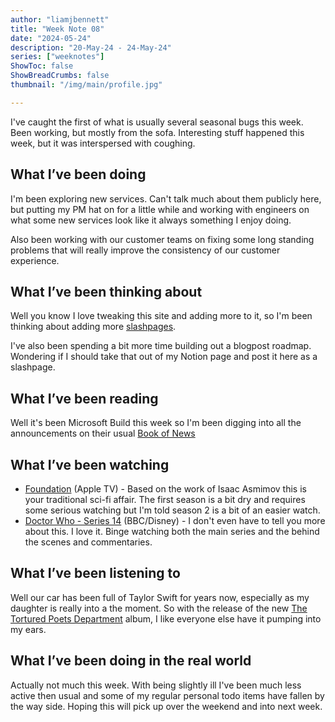 ```yaml
---
author: "liamjbennett"
title: "Week Note 08"
date: "2024-05-24"
description: "20-May-24 - 24-May-24"
series: ["weeknotes"]
ShowToc: false
ShowBreadCrumbs: false
thumbnail: "/img/main/profile.jpg"

---
```


I've caught the first of what is usually several seasonal bugs this week. Been working, but mostly from the sofa. Interesting stuff happened this week, but it was interspersed with coughing.

## What I’ve been doing

I'm been exploring new services. Can't talk much about them publicly here, but putting my PM hat on for a little while and working with engineers on what some new services look like it always something I enjoy doing.

Also been working with our customer teams on fixing some long standing problems that will really improve the consistency of our customer experience.

## What I’ve been thinking about

Well you know I love tweaking this site and adding more to it, so I'm been thinking about adding more [slashpages](https://slashpages.net/).

I've also been spending a bit more time building out a blogpost roadmap. Wondering if I should take that out of my Notion page and post it here as a slashpage.

## What I’ve been reading

Well it's been Microsoft Build this week so I'm been digging into all the announcements on their usual [Book of News](https://news.microsoft.com/build-2024-book-of-news/)

## What I’ve been watching

* [Foundation](https://tv.apple.com/gb/show/foundation/) (Apple TV) - Based on the work of Isaac Asmimov this is your traditional sci-fi affair. The first season is a bit dry and requires some serious watching but I'm told season 2 is a bit of an easier watch.
* [Doctor Who - Series 14](https://www.bbc.co.uk/iplayer/episodes/p0gglvqn/doctor-who) (BBC/Disney) - I don't even have to tell you more about this. I love it. Binge watching both the main series and the behind the scenes and commentaries.

## What I’ve been listening to

Well our car has been full of Taylor Swift for years now, especially as my daughter is really into a the moment. So with the release of the new [The Tortured Poets Department](https://taylor.lnk.to/TTPD-theanthology) album, I like everyone else have it pumping into my ears.

## What I’ve been doing in the real world

Actually not much this week. With being slightly ill I've been much less active then usual and some of my regular personal todo items have fallen by the way side. Hoping this will pick up over the weekend and into next week.